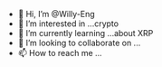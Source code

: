 - 👋 Hi, I’m @Willy-Eng
- 👀 I’m interested in ...crypto
- 🌱 I’m currently learning ...about XRP
- 💞️ I’m looking to collaborate on ...
- 📫 How to reach me ...

<!---
Willy-Eng/Willy-Eng is a ✨ special ✨ repository because its `README.md` (this file) appears on your GitHub profile.
You can click the Preview link to take a look at your changes.
--->
